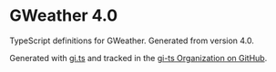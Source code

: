 # GWeather 4.0

TypeScript definitions for GWeather. Generated from version 4.0.

Generated with [gi.ts](https://gitlab.gnome.org/ewlsh/gi.ts) and tracked in the [gi-ts Organization on GitHub](https://github.com/gi-ts).
